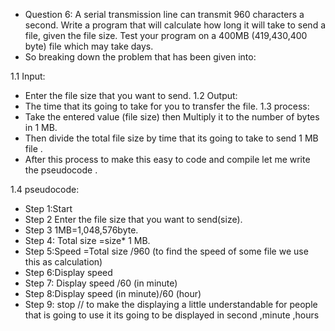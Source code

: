 -  Question 6: A serial transmission line can transmit 960 characters a second. Write a program that will calculate how long it will take to send a file, given the file size.
 Test your program on a 400MB (419,430,400 byte) file which may take days. 
 - So breaking down the problem that has been given into:

1.1 Input:
- Enter the file size that you want to send.
1.2 Output:
- The time that its going to take for you to transfer the file.
1.3 process:
- Take the entered value (file size) then Multiply it to the number of bytes in 1 MB.
- Then divide the total file size by time that its going to take to send 1 MB file .
- After this process to make this easy to code and compile let me write the pseudocode .

1.4 pseudocode:
- Step 1:Start
- Step 2 Enter the file size that you want to send(size).
- Step 3 1MB=1,048,576byte.
- Step 4: Total size =size* 1 MB.
- Step 5:Speed =Total size /960 (to find the speed of some file we use this as calculation)
- Step 6:Display speed
- Step 7: Display speed /60 (in minute)
- Step 8:Display speed (in minute)/60 (hour)
- Step 9: stop
// to make the displaying a little understandable for people that is going to use it its going to be displayed in second ,minute ,hours
